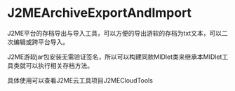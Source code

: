 # J2MEArchiveExportAndImport
J2ME平台的存档导出与导入工具，可以方便的导出游软的存档为txt文本，可以二次编辑或跨平台导入。

J2ME游软jar包安装无需验证签名，所以可以构建同款MIDlet类来继承本MIDlet工具类就可以执行相关存档方法。

具体使用可以查看J2ME云工具项目J2MECloudTools
